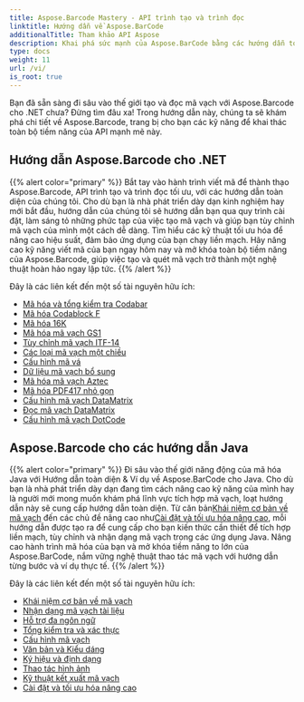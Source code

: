 ```yaml
---
title: Aspose.Barcode Mastery - API trình tạo và trình đọc
linktitle: Hướng dẫn về Aspose.BarCode
additionalTitle: Tham khảo API Aspose
description: Khai phá sức mạnh của Aspose.BarCode bằng các hướng dẫn toàn diện của chúng tôi. Tìm hiểu từng bước để tạo, tùy chỉnh và tối ưu hóa mã vạch một cách dễ dàng.
type: docs
weight: 11
url: /vi/
is_root: true
---
```


Bạn đã sẵn sàng đi sâu vào thế giới tạo và đọc mã vạch với Aspose.Barcode cho .NET chưa? Đừng tìm đâu xa! Trong hướng dẫn này, chúng ta sẽ khám phá chi tiết về Aspose.Barcode, trang bị cho bạn các kỹ năng để khai thác toàn bộ tiềm năng của API mạnh mẽ này.


## Hướng dẫn Aspose.Barcode cho .NET
{{% alert color="primary" %}}
Bắt tay vào hành trình viết mã để thành thạo Aspose.Barcode, API trình tạo và trình đọc tối ưu, với các hướng dẫn toàn diện của chúng tôi. Cho dù bạn là nhà phát triển dày dạn kinh nghiệm hay mới bắt đầu, hướng dẫn của chúng tôi sẽ hướng dẫn bạn qua quy trình cài đặt, làm sáng tỏ những phức tạp của việc tạo mã vạch và giúp bạn tùy chỉnh mã vạch của mình một cách dễ dàng. Tìm hiểu các kỹ thuật tối ưu hóa để nâng cao hiệu suất, đảm bảo ứng dụng của bạn chạy liền mạch. Hãy nâng cao kỹ năng viết mã của bạn ngay hôm nay và mở khóa toàn bộ tiềm năng của Aspose.Barcode, giúp việc tạo và quét mã vạch trở thành một nghệ thuật hoàn hảo ngay lập tức.
{{% /alert %}}

Đây là các liên kết đến một số tài nguyên hữu ích:
 
- [Mã hóa và tổng kiểm tra Codabar](./net/codabar-encoding-and-checksum/)
- [Mã hóa Codablock F](./net/codablock-f-encoding/)
- [Mã hóa 16K](./net/code-16k-encoding/)
- [Mã hóa mã vạch GS1](./net/gs1-barcode-encoding/)
- [Tùy chỉnh mã vạch ITF-14](./net/itf-14-barcode-customization/)
- [Các loại mã vạch một chiều](./net/one-dimensional-barcode-types/)
- [Cấu hình mã vá](./net/patch-code-configuration/)
- [Dữ liệu mã vạch bổ sung](./net/supplemental-barcode-data/)
- [Mã hóa mã vạch Aztec](./net/aztec-barcode-encoding/)
- [Mã hóa PDF417 nhỏ gọn](./net/compact-pdf417-encoding/)
- [Cấu hình mã vạch DataMatrix](./net/datamatrix-barcode-configuration/)
- [Đọc mã vạch DataMatrix](./net/datamatrix-barcode-reading/)
- [Cấu hình mã vạch DotCode](./net/dotcode-barcode-configuration/)



## Aspose.Barcode cho các hướng dẫn Java
{{% alert color="primary" %}}
 Đi sâu vào thế giới năng động của mã hóa Java với Hướng dẫn toàn diện & Ví dụ về Aspose.BarCode cho Java. Cho dù bạn là nhà phát triển dày dạn đang tìm cách nâng cao kỹ năng của mình hay là người mới mong muốn khám phá lĩnh vực tích hợp mã vạch, loạt hướng dẫn này sẽ cung cấp hướng dẫn toàn diện. Từ căn bản[Khái niệm cơ bản về mã vạch](./java/barcode-basics/) đến các chủ đề nâng cao như[Cài đặt và tối ưu hóa nâng cao](./java/advanced-settings-and-optimization/), mỗi hướng dẫn được tạo ra để cung cấp cho bạn kiến thức cần thiết để tích hợp liền mạch, tùy chỉnh và nhận dạng mã vạch trong các ứng dụng Java. Nâng cao hành trình mã hóa của bạn và mở khóa tiềm năng to lớn của Aspose.BarCode, nắm vững nghệ thuật thao tác mã vạch với hướng dẫn từng bước và ví dụ thực tế.
{{% /alert %}}

Đây là các liên kết đến một số tài nguyên hữu ích:

- [Khái niệm cơ bản về mã vạch](./java/barcode-basics/)
- [Nhận dạng mã vạch tài liệu](./java/document-barcode-recognition/)
- [Hỗ trợ đa ngôn ngữ](./java/multilingual-support/)
- [Tổng kiểm tra và xác thực](./java/checksum-and-validation/)
- [Cấu hình mã vạch](./java/barcode-configuration/)
- [Văn bản và Kiểu dáng](./java/text-and-styling/)
- [Ký hiệu và định dạng](./java/symbology-and-format/)
- [Thao tác hình ảnh](./java/image-manipulation/)
- [Kỹ thuật kết xuất mã vạch](./java/barcode-rendering-techniques/)
- [Cài đặt và tối ưu hóa nâng cao](./java/advanced-settings-and-optimization/)
